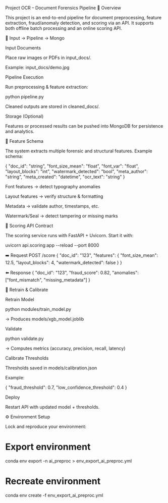 Project OCR – Document Forensics Pipeline
📌 Overview

This project is an end-to-end pipeline for document preprocessing, feature extraction, fraud/anomaly detection, and scoring via an API.
It supports both offline batch processing and an online scoring API.

📂 Input → Pipeline → Mongo

Input Documents

Place raw images or PDFs in input_docs/.

Example: input_docs/demo.jpg

Pipeline Execution

Run preprocessing & feature extraction:

python pipeline.py


Cleaned outputs are stored in cleaned_docs/.

Storage (Optional)

Features or processed results can be pushed into MongoDB for persistence and analytics.

📑 Feature Schema

The system extracts multiple forensic and structural features.
Example schema:

{
  "doc_id": "string",
  "font_size_mean": "float",
  "font_var": "float",
  "layout_blocks": "int",
  "watermark_detected": "bool",
  "meta_author": "string",
  "meta_created": "datetime",
  "ocr_text": "string"
}


Font features → detect typography anomalies

Layout features → verify structure & formatting

Metadata → validate author, timestamps, etc.

Watermark/Seal → detect tampering or missing marks

🔗 Scoring API Contract

The scoring service runs with FastAPI + Uvicorn.
Start it with:

uvicorn api.scoring:app --reload --port 8000

➡️ Request
POST /score
{
  "doc_id": "123",
  "features": {
    "font_size_mean": 12.5,
    "layout_blocks": 4,
    "watermark_detected": false
  }
}

⬅️ Response
{
  "doc_id": "123",
  "fraud_score": 0.82,
  "anomalies": ["font_mismatch", "missing_metadata"]
}

🔄 Retrain & Calibrate

Retrain Model

python modules/train_model.py


→ Produces models/xgb_model.joblib

Validate

python validate.py


→ Computes metrics (accuracy, precision, recall, latency)

Calibrate Thresholds

Thresholds saved in models/calibration.json

Example:

{
  "fraud_threshold": 0.7,
  "low_confidence_threshold": 0.4
}


Deploy

Restart API with updated model + thresholds.

⚙️ Environment Setup

Lock and reproduce your environment:

# Export environment
conda env export -n ai_preproc > env_export_ai_preproc.yml

# Recreate environment
conda env create -f env_export_ai_preproc.yml
